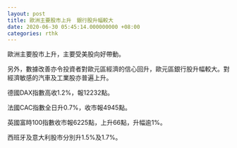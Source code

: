 ```yaml
---
layout: post
title: 歐洲主要股市上升　銀行股升幅較大
date: 2020-06-30 05:45:14.000000000 +08:00
categories: rthk
---
```


歐洲主要股市上升，主要受美股向好帶動。

另外，數據改善亦令投資者對歐元區經濟的信心回升，歐元區銀行股升幅較大。對經濟敏感的汽車及工業股亦普遍上升。

德國DAX指數高收1.2%，報12232點。

法國CAC指數全日升0.7%，收市報4945點。

英國富時100指數收市報6225點，上升66點，升幅逾1%。

西班牙及意大利股市分別升1.5%及1.7%。
